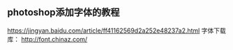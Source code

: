 ## photoshop添加字体的教程
https://jingyan.baidu.com/article/ff41162569d2a252e48237a2.html
字体下载库：
http://font.chinaz.com/